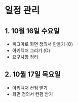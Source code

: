# 일정 관리

## 1. 10월 16일 수요일
- 피그마로 화면 정의서 만들기 (O)
- 아키텍처 그리기 (O)
- 요구사항 정리

## 2. 10월 17일 목요일
- 아키텍처 컨펌 받기
- 화면 정의서 컨펌 받기
